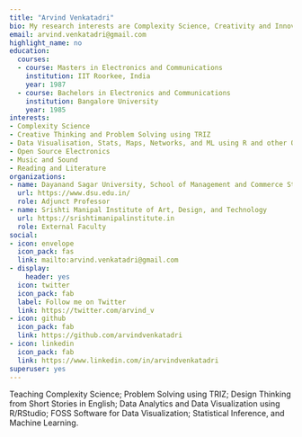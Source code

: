 ```yaml
---
title: "Arvind Venkatadri"
bio: My research interests are Complexity Science, Creativity and Innovation, Problem Solving with TRIZ, Literature, Indian Classical Music, and Computing with R.
email: arvind.venkatadri@gmail.com
highlight_name: no
education:
  courses:
  - course: Masters in Electronics and Communications
    institution: IIT Roorkee, India
    year: 1987
  - course: Bachelors in Electronics and Communications
    institution: Bangalore University
    year: 1985
interests:
- Complexity Science
- Creative Thinking and Problem Solving using TRIZ
- Data Visualisation, Stats, Maps, Networks, and ML using R and other Open Source Tools
- Open Source Electronics
- Music and Sound
- Reading and Literature
organizations:
- name: Dayanand Sagar University, School of Management and Commerce Studies
  url: https://www.dsu.edu.in/
  role: Adjunct Professor
- name: Srishti Manipal Institute of Art, Design, and Technology
  url: https://srishtimanipalinstitute.in
  role: External Faculty
social:
- icon: envelope
  icon_pack: fas
  link: mailto:arvind.venkatadri@gmail.com
- display:
    header: yes
  icon: twitter
  icon_pack: fab
  label: Follow me on Twitter
  link: https://twitter.com/arvind_v
- icon: github
  icon_pack: fab
  link: https://github.com/arvindvenkatadri
- icon: linkedin
  icon_pack: fab
  link: https://www.linkedin.com/in/arvindvenkatadri
superuser: yes
---
```


Teaching Complexity Science; Problem Solving using TRIZ; Design Thinking from Short Stories in English; Data Analytics and Data Visualization using R/RStudio; FOSS Software for Data Visualization; Statistical Inference, and Machine Learning.
